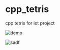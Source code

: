 # cpp_tetris

cpp tetris for iot project

![demo](https://user-images.githubusercontent.com/16532326/173271280-6877d3d0-f490-4a2b-bb6d-ffe818c5543b.gif)

![sadf](https://user-images.githubusercontent.com/16532326/173245740-69e6eb31-b9b0-4325-ac1c-e53d4d1c7853.png)
